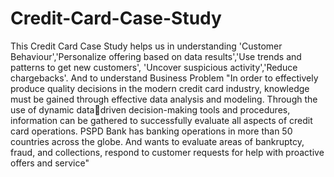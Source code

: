 # Credit-Card-Case-Study
This Credit Card Case Study helps us in understanding 'Customer Behaviour','Personalize offering based on data results','Use trends and patterns to get new customers',
'Uncover suspicious activity','Reduce chargebacks'.
And to understand Business Problem "In order to effectively produce quality decisions in the modern credit card industry, knowledge 
must be gained through effective data analysis and modeling. Through the use of dynamic datadriven decision-making tools and procedures, information can be gathered to successfully evaluate 
all aspects of credit card operations. PSPD Bank has banking operations in more than 50 countries 
across the globe. And  wants to evaluate areas of bankruptcy, fraud, and 
collections, respond to customer requests for help with proactive offers and service"
